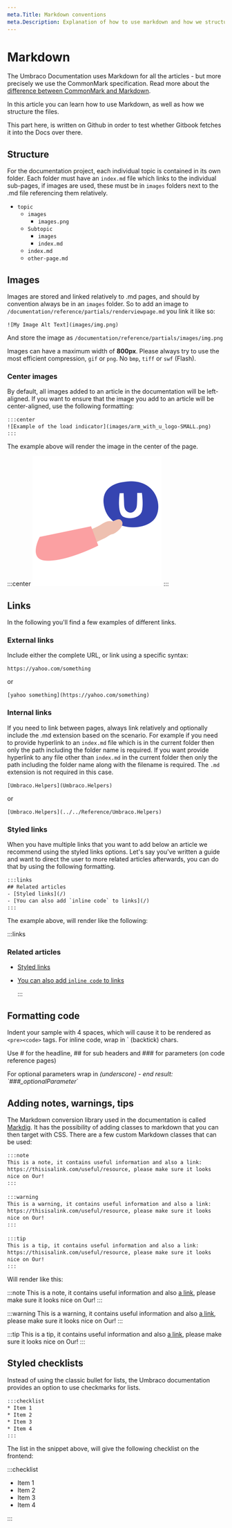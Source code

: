 ```yaml
---
meta.Title: Markdown conventions
meta.Description: Explanation of how to use markdown and how we structure the files.
---
```


# Markdown

The Umbraco Documentation uses Markdown for all the articles - but more precisely we use the CommonMark specification. Read more about the [difference between CommonMark and Markdown](https://commonmark.org/).

In this article you can learn how to use Markdown, as well as how we structure the files.

This part here, is written on Github in order to test whether Gitbook fetches it into the Docs over there.

## Structure

For the documentation project, each individual topic is contained in its own folder. Each folder must have an `index.md` file which links to the individual sub-pages, if images are used, these must be in `images` folders next to the .md file referencing them relatively.

* `topic`
  * `images`
    * `images.png`
  * `Subtopic`
    * `images`
    * `index.md`
  * `index.md`
  * `other-page.md`

## Images

Images are stored and linked relatively to .md pages, and should by convention always be in an `images` folder. So to add an image to `/documentation/reference/partials/renderviewpage.md` you link it like so:

```text
![My Image Alt Text](images/img.png)
```

And store the image as `/documentation/reference/partials/images/img.png`

Images can have a maximum width of **800px**. Please always try to use the most efficient compression, `gif` or `png`. No `bmp`, `tiff` or `swf` \(Flash\).

### Center images

By default, all images added to an article in the documentation will be left-aligned. If you want to ensure that the image you add to an article will be center-aligned, use the following formatting:

```text
:::center
![Example of the load indicator](images/arm_with_u_logo-SMALL.png)
:::
```

The example above will render the image in the center of the page.

:::center ![Example of the load indicator](../.gitbook/assets/arm_with_u_logo-SMALL.png) :::

## Links

In the following you'll find a few examples of different links.

### External links

Include either the complete URL, or link using a specific syntax:

```text
https://yahoo.com/something
```

or

```text
[yahoo something](https://yahoo.com/something)
```

### Internal links

If you need to link between pages, always link relatively and optionally include the .md extension based on the scenario. For example if you need to provide hyperlink to an `index.md` file which is in the current folder then only the path including the folder name is required. If you want provide hyperlink to any file other than `index.md` in the current folder then only the path including the folder name along with the filename is required. The `.md` extension is not required in this case.

```text
[Umbraco.Helpers](Umbraco.Helpers)
```

or

```text
[Umbraco.Helpers](../../Reference/Umbraco.Helpers)
```

### Styled links

When you have multiple links that you want to add below an article we recommend using the styled links options. Let's say you've written a guide and want to direct the user to more related articles afterwards, you can do that by using the following formatting.

```text
:::links
## Related articles
- [Styled links](/)
- [You can also add `inline code` to links](/)
:::
```

The example above, will render like the following:

:::links

### Related articles

* [Styled links](markdown.md)
* [You can also add `inline code` to links](markdown.md)

  :::

## Formatting code

Indent your sample with 4 spaces, which will cause it to be rendered as `<pre><code>` tags. For inline code, wrap in \` \(backtick\) chars.

Use \# for the headline, \#\# for sub headers and \#\#\# for parameters \(on code reference pages\)

For optional parameters wrap in  _\(underscore\) - end result: \`\#\#\#\_optionalParameter_\`

## Adding notes, warnings, tips

The Markdown conversion library used in the documentation is called [Markdig](https://github.com/lunet-io/markdig). It has the possibility of adding classes to markdown that you can then target with CSS. There are a few custom Markdown classes that can be used:

```text
:::note
This is a note, it contains useful information and also a link: https://thisisalink.com/useful/resource, please make sure it looks nice on Our!
:::

:::warning
This is a warning, it contains useful information and also a link: https://thisisalink.com/useful/resource, please make sure it looks nice on Our!
:::

:::tip
This is a tip, it contains useful information and also a link: https://thisisalink.com/useful/resource, please make sure it looks nice on Our!
:::
```

Will render like this:

:::note This is a note, it contains useful information and also [a link](https://thisisalink.com/useful/resource), please make sure it looks nice on Our! :::

:::warning This is a warning, it contains useful information and also [a link](https://thisisalink.com/useful/resource), please make sure it looks nice on Our! :::

:::tip This is a tip, it contains useful information and also [a link](https://thisisalink.com/useful/resource), please make sure it looks nice on Our! :::

## Styled checklists

Instead of using the classic bullet for lists, the Umbraco documentation provides an option to use checkmarks for lists.

```text
:::checklist
* Item 1
* Item 2
* Item 3
* Item 4
:::
```

The list in the snippet above, will give the following checklist on the frontend:

:::checklist

* Item 1
* Item 2
* Item 3
* Item 4

:::

